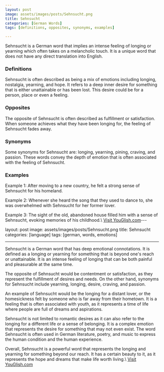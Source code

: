 ```yaml
---
layout: post
image: assets/images/posts/Sehnsucht.png
title: Sehnsucht
categories: [German Words]
tags: [definitions, opposites, synonyms, examples]

---
```


Sehnsucht is a German word that implies an intense feeling of longing or yearning which often takes on a melancholic touch. It is a unique word that does not have any direct translation into English.

### Definitions

Sehnsucht is often described as being a mix of emotions including longing, nostalgia, yearning, and hope. It refers to a deep inner desire for something that is either unattainable or has been lost. This desire could be for a person, place or even a feeling.

### Opposites

The opposite of Sehnsucht is often described as fulfillment or satisfaction. When someone achieves what they have been longing for, the feeling of Sehnsucht fades away.

### Synonyms

Some synonyms for Sehnsucht are: longing, yearning, pining, craving, and passion. These words convey the depth of emotion that is often associated with the feeling of Sehnsucht.

### Examples

Example 1: After moving to a new country, he felt a strong sense of Sehnsucht for his homeland.

Example 2: Whenever she heard the song that they used to dance to, she was overwhelmed with Sehnsucht for her former lover.

Example 3: The sight of the old, abandoned house filled him with a sense of Sehnsucht, evoking memories of his childhood.\ <a id="yg-widget-0" class="youglish-widget" data-query="Sehnsucht" data-lang="german" data-components="8412" data-auto-start="0" data-bkg-color="theme_light" data-title="How%20to%20pronounce%20Sehnsucht%20in%20German"  rel="nofollow" href="https://youglish.com">Visit YouGlish.com</a><script async src="https://youglish.com/public/emb/widget.js" charset="utf-8"></script>---

layout: post
image: assets/images/posts/Sehnsucht.png
title: Sehnsucht
categories: [language]
tags: [german, words, emotions]

---

Sehnsucht is a German word that has deep emotional connotations. It is defined as a longing or yearning for something that is beyond one's reach or unattainable. It is an intense feeling of longing that can be both painful and pleasurable at the same time.

The opposite of Sehnsucht would be contentment or satisfaction, as they represent the fulfillment of desires and needs. On the other hand, synonyms for Sehnsucht include yearning, longing, desire, craving, and passion.

An example of Sehnsucht would be the longing for a distant lover, or the homesickness felt by someone who is far away from their hometown. It is a feeling that is often associated with youth, as it represents a time of life where people are full of dreams and aspirations.

Sehnsucht is not limited to romantic desires as it can also refer to the longing for a different life or a sense of belonging. It is a complex emotion that represents the desire for something that may not even exist. The word Sehnsucht is often used in German literature, poetry, and music to express the human condition and the human experience.

Overall, Sehnsucht is a powerful word that represents the longing and yearning for something beyond our reach. It has a certain beauty to it, as it represents the hope and dreams that make life worth living.\ <a id="yg-widget-0" class="youglish-widget" data-query="Sehnsucht" data-lang="german" data-components="8412" data-auto-start="0" data-bkg-color="theme_light" data-title="How%20to%20pronounce%20Sehnsucht%20in%20German"  rel="nofollow" href="https://youglish.com">Visit YouGlish.com</a><script async src="https://youglish.com/public/emb/widget.js" charset="utf-8"></script>